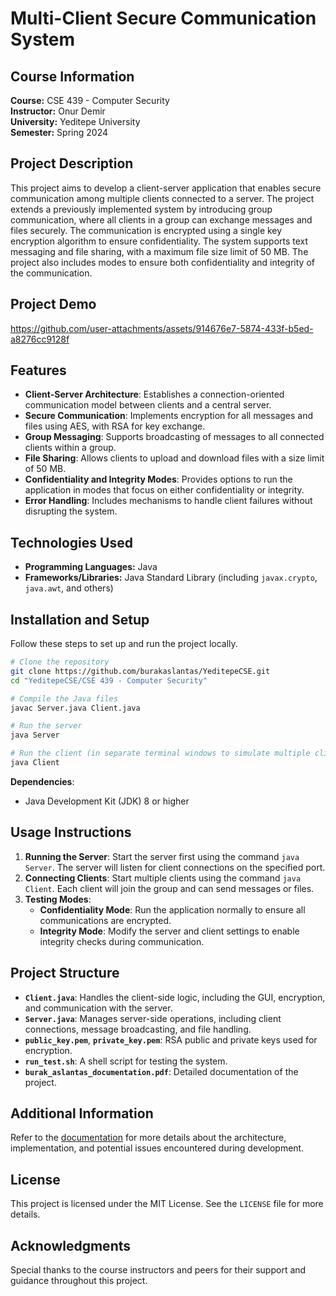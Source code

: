 
# Multi-Client Secure Communication System

## Course Information
**Course:** CSE 439 - Computer Security  
**Instructor:** Onur Demir  
**University:** Yeditepe University  
**Semester:** Spring 2024

## Project Description
This project aims to develop a client-server application that enables secure communication among multiple clients connected to a server. The project extends a previously implemented system by introducing group communication, where all clients in a group can exchange messages and files securely. The communication is encrypted using a single key encryption algorithm to ensure confidentiality. The system supports text messaging and file sharing, with a maximum file size limit of 50 MB. The project also includes modes to ensure both confidentiality and integrity of the communication.

## Project Demo
https://github.com/user-attachments/assets/914676e7-5874-433f-b5ed-a8276cc9128f

## Features
- **Client-Server Architecture**: Establishes a connection-oriented communication model between clients and a central server.
- **Secure Communication**: Implements encryption for all messages and files using AES, with RSA for key exchange.
- **Group Messaging**: Supports broadcasting of messages to all connected clients within a group.
- **File Sharing**: Allows clients to upload and download files with a size limit of 50 MB.
- **Confidentiality and Integrity Modes**: Provides options to run the application in modes that focus on either confidentiality or integrity.
- **Error Handling**: Includes mechanisms to handle client failures without disrupting the system.

## Technologies Used
- **Programming Languages:** Java
- **Frameworks/Libraries:** Java Standard Library (including `javax.crypto`, `java.awt`, and others)

## Installation and Setup
Follow these steps to set up and run the project locally.

```bash
# Clone the repository
git clone https://github.com/burakaslantas/YeditepeCSE.git
cd "YeditepeCSE/CSE 439 - Computer Security"

# Compile the Java files
javac Server.java Client.java

# Run the server
java Server

# Run the client (in separate terminal windows to simulate multiple clients)
java Client
```

**Dependencies**:
- Java Development Kit (JDK) 8 or higher

## Usage Instructions
1. **Running the Server**: Start the server first using the command `java Server`. The server will listen for client connections on the specified port.
2. **Connecting Clients**: Start multiple clients using the command `java Client`. Each client will join the group and can send messages or files.
3. **Testing Modes**:
   - **Confidentiality Mode**: Run the application normally to ensure all communications are encrypted.
   - **Integrity Mode**: Modify the server and client settings to enable integrity checks during communication.

## Project Structure
- **`Client.java`**: Handles the client-side logic, including the GUI, encryption, and communication with the server.
- **`Server.java`**: Manages server-side operations, including client connections, message broadcasting, and file handling.
- **`public_key.pem`**, **`private_key.pem`**: RSA public and private keys used for encryption.
- **`run_test.sh`**: A shell script for testing the system.
- **`burak_aslantas_documentation.pdf`**: Detailed documentation of the project.

## Additional Information
Refer to the [documentation](burak_aslantas_documentation.pdf) for more details about the architecture, implementation, and potential issues encountered during development.

## License
This project is licensed under the MIT License. See the `LICENSE` file for more details.

## Acknowledgments
Special thanks to the course instructors and peers for their support and guidance throughout this project.
